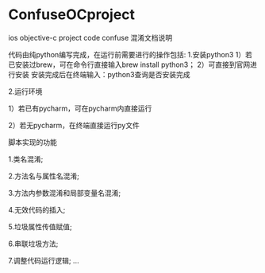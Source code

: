 # ConfuseOCproject
ios objective-c project code confuse
混淆文档说明

代码由纯python编写完成，在运行前需要进行的操作包括:
1.安装python3
    1）若已安装过brew，可在命令行直接输入brew install python3；
    2）可直接到官网进行安装
    安装完成后在终端输入：python3查询是否安装完成

2.运行环境

1）若已有pycharm，可在pycharm内直接运行

2）若无pycharm，在终端直接运行py文件

脚本实现的功能

1.类名混淆;

2.方法名与属性名混淆;

3.方法内参数混淆和局部变量名混淆;

4.无效代码的插入;

5.垃圾属性传值赋值;

6.串联垃圾方法;

7.调整代码运行逻辑;
...
